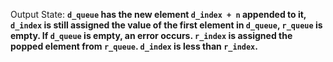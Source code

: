 Output State: **`d_queue` has the new element `d_index + n` appended to it, `d_index` is still assigned the value of the first element in `d_queue`, `r_queue` is empty. If `d_queue` is empty, an error occurs. `r_index` is assigned the popped element from `r_queue`. `d_index` is less than `r_index`.**